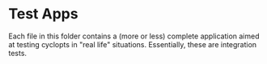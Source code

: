 # Test Apps
Each file in this folder contains a (more or less) complete application aimed at testing cyclopts in "real life" situations.
Essentially, these are integration tests.

